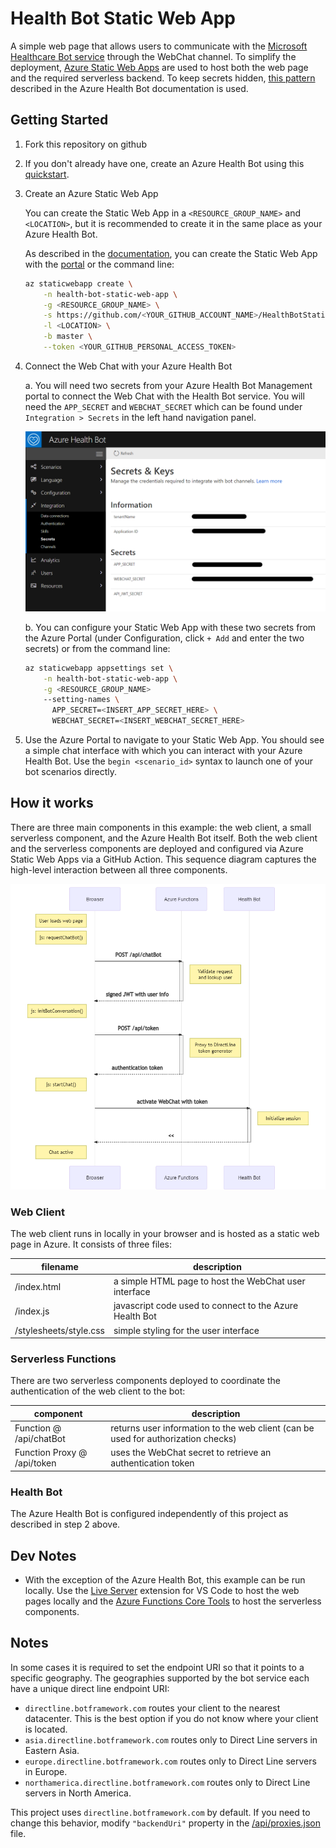 # Health Bot Static Web App

A simple web page that allows users to communicate with the [Microsoft Healthcare Bot service](https://www.microsoft.com/en-us/research/project/health-bot/) through the WebChat channel. To simplify the deployment, [Azure Static Web Apps](https://docs.microsoft.com/en-us/azure/static-web-apps/overview) are used to host both the web page and the required serverless backend. To keep secrets hidden, [this pattern](https://docs.microsoft.com/en-us/previous-versions/azure/bot-service/bot-service-channel-connect-webchat?view=azure-bot-service-3.0#keep-your-secret-hidden-exchange-your-secret-for-a-token-and-generate-the-embed) described in the Azure Health Bot documentation is used.

## Getting Started

1. Fork this repository on github

2. If you don't already have one, create an Azure Health Bot using this [quickstart](https://docs.microsoft.com/en-us/healthbot/quickstart-createyourhealthcarebot).

3. Create an Azure Static Web App

    You can create the Static Web App in a `<RESOURCE_GROUP_NAME>` and `<LOCATION>`, but it is recommended to create it in the same place as your Azure Health Bot.

    As described in the [documentation](https://docs.microsoft.com/en-us/azure/static-web-apps/get-started-cli?tabs=vanilla-javascript#create-a-static-web-app), you can create the Static Web App with the [portal](https://docs.microsoft.com/en-us/azure/static-web-apps/get-started-portal?tabs=vanilla-javascript#create-a-static-web-app) or the command line:

    ```bash
    az staticwebapp create \
        -n health-bot-static-web-app \
        -g <RESOURCE_GROUP_NAME> \
        -s https://github.com/<YOUR_GITHUB_ACCOUNT_NAME>/HealthBotStaticWebAppSample \
        -l <LOCATION> \
        -b master \
        --token <YOUR_GITHUB_PERSONAL_ACCESS_TOKEN>
    ```

4. Connect the Web Chat with your Azure Health Bot

    a. You will need two secrets from your Azure Health Bot Management portal to connect the Web Chat with the Health Bot service. You will need the `APP_SECRET` and `WEBCHAT_SECRET` which can be found under `Integration > Secrets` in the left hand navigation panel.

    ![Secrets](/docs/secrets.png)

    b. You can configure your Static Web App with these two secrets from the Azure Portal (under Configuration, click `+ Add` and enter the two secrets) or from the command line:

    ```bash
    az staticwebapp appsettings set \
        -n health-bot-static-web-app \
        -g <RESOURCE_GROUP_NAME>
        --setting-names \
          APP_SECRET=<INSERT_APP_SECRET_HERE> \
          WEBCHAT_SECRET=<INSERT_WEBCHAT_SECRET_HERE>
    ```
5. Use the Azure Portal to navigate to your Static Web App. You should see a simple chat interface with which you can interact with your Azure Health Bot. Use the `begin <scenario_id>` syntax to launch one of your bot scenarios directly.

## How it works

There are three main components in this example: the web client, a small serverless component, and the Azure Health Bot itself. Both the web client and the serverless components are deployed and configured via Azure Static Web Apps via a GitHub Action. This sequence diagram captures the high-level interaction between all three components.

![Sequence](docs/sequence.png)

### Web Client

The web client runs in locally in your browser and is hosted as a static web page in Azure. It consists of three files:

| filename               | description                                             |
|------------------------|---------------------------------------------------------|
| /index.html            | a simple HTML page to host the WebChat user interface   |
| /index.js              | javascript code used to connect to the Azure Health Bot |
| /stylesheets/style.css | simple styling for the user interface                   |

### Serverless Functions

There are two serverless components deployed to coordinate the authentication of the web client to the bot:

| component                   | description                                                 |
|-----------------------------|-------------------------------------------------------------|
| Function @ /api/chatBot     | returns user information to the web client (can be used for authorization checks)   |
| Function Proxy @ /api/token | uses the WebChat secret to retrieve an authentication token |

### Health Bot

The Azure Health Bot is configured independently of this project as described in step 2 above.

## Dev Notes

- With the exception of the Azure Health Bot, this example can be run locally. Use the [Live Server](https://marketplace.visualstudio.com/items?itemName=ritwickdey.LiveServer) extension for VS Code to host the web pages locally and the [Azure Functions Core Tools](https://docs.microsoft.com/en-us/azure/azure-functions/functions-run-local) to host the serverless components.

## Notes

In some cases it is required to set the endpoint URI so that it points to a specific geography. The geographies supported by the bot service each have a unique direct line endpoint URI:

- `directline.botframework.com` routes your client to the nearest datacenter. This is the best option if you do not know where your client is located.
- `asia.directline.botframework.com` routes only to Direct Line servers in Eastern Asia.
- `europe.directline.botframework.com` routes only to Direct Line servers in Europe.
- `northamerica.directline.botframework.com` routes only to Direct Line servers in North America.

This project uses `directline.botframework.com` by default. If you need to change this behavior, modify `"backendUri"` property in the [/api/proxies.json](https://github.com/jmutchek-msft/HealthBotStaticWebAppSample/blob/master/api/proxies.json) file.
